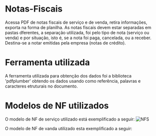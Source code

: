 # Notas-Fiscais
Acessa PDF de notas fiscais de serviço e de venda, retira informações, exporta na forma de planilha. As notas fiscais devem estar separadas em pastas dferentes, a separação utilizada, foi pelo tipo de nota (serviço ou venda) e por situação, isto é, se a nota foi paga, cancelada, ou a receber. Destina-se a notar emitidas pela empresa (notas de crédito).
# Ferramenta utilizada
A ferramenta utilizada para obtenção dos dados foi a biblioteca 'pdfplumber' obtendo os dados usando como referência, palavras e caracteres etruturais no documento.
# Modelos de NF utilizados
O modelo de NF de serviço utilizado está exemplificado a seguir:
![NFS](https://github.com/AbnerEFI/Notas-Fiscais/assets/145677273/110f8183-1374-4079-b987-c480be48cab7)

O modelo de NF de vanda utilizado esta exemplificado a seguir:
